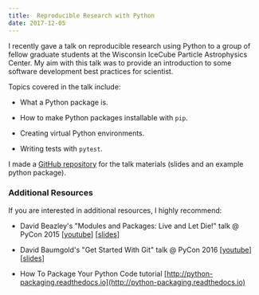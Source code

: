 ```yaml
---
title:  Reproducible Research with Python
date: 2017-12-05
---
```


I recently gave a talk on reproducible research using Python to a group of fellow graduate students at the Wisconsin IceCube Particle Astrophysics Center. My aim with this talk was to provide an introduction to some software development best practices for scientist.

Topics covered in the talk include:

- What a Python package is.

- How to make Python packages installable with `pip`.

- Creating virtual Python environments.

- Writing tests with `pytest`.

I made a [GitHub repository](https://github.com/jrbourbeau/xmeeting-reproducible-research) for the talk materials (slides and an example python package).


### Additional Resources

If you are interested in additional resources, I highly recommend:

- David Beazley's "Modules and Packages:
Live and Let Die!" talk @ PyCon 2015 [[youtube](https://www.youtube.com/watch?v=0oTh1CXRaQ0)] [[slides](http://www.dabeaz.com/modulepackage/ModulePackage.pdf)]

- David Baumgold's "Get Started With Git" talk @ PyCon 2016 [[youtube](https://www.youtube.com/watch?v=RrdECLvHW6g)] [[slides](https://speakerdeck.com/singingwolfboy/get-started-with-git)]

- How To Package Your Python Code tutorial [http://python-packaging.readthedocs.io](http://python-packaging.readthedocs.io)
